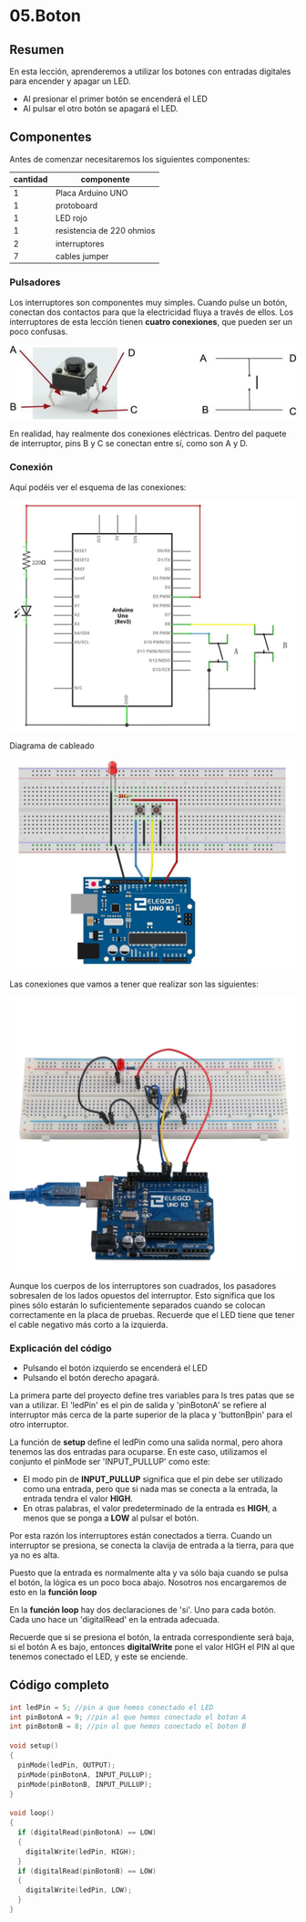 # 05.Boton

## Resumen 

En esta lección, aprenderemos a utilizar los botones con entradas digitales para  encender y apagar un LED.  

- Al presionar el primer botón se encenderá el LED
- Al pulsar el otro botón se apagará el LED.  

## Componentes

Antes de comenzar necesitaremos los siguientes componentes:

| cantidad | componente | 
| -- | -- |
| 1 | Placa Arduino UNO|
| 1 | protoboard |
| 1 | LED rojo|
| 1 | resistencia de 220 ohmios |
| 2 | interruptores|
| 7 | cables jumper |

### Pulsadores

Los interruptores son componentes muy simples. Cuando pulse un botón, conectan dos contactos para que la electricidad fluya a través de ellos. Los interruptores de esta lección tienen **cuatro conexiones**, que pueden ser un poco confusas.

![](media/image67.jpeg)

En realidad, hay realmente dos conexiones eléctricas. Dentro del paquete de interruptor, pins B y C se conectan entre sí, como son A y D.

### Conexión

Aquí podéis ver el esquema de las conexiones:

![](media/image68.jpeg)

Diagrama de cableado

![](media/image69.jpeg)

Las conexiones que vamos a tener que realizar son las siguientes:

![](media/image70.jpeg)

Aunque los cuerpos de los interruptores son cuadrados, los pasadores sobresalen de los lados opuestos del interruptor. Esto significa que los pines sólo estarán lo suficientemente separados cuando se colocan correctamente en la placa de pruebas. Recuerde que el LED tiene que tener el cable negativo más corto a la izquierda.

### Explicación del código

- Pulsando  el botón izquierdo se encenderá el LED 
- Pulsando el botón derecho apagará.

La primera parte del proyecto define tres variables para ls tres patas que se van a utilizar. El 'ledPin' es el pin de salida y 'pinBotonA' se refiere al interruptor más cerca de la parte superior de la placa y 'buttonBpin' para el otro interruptor.

La función de **setup** define el ledPin como una salida normal, pero ahora tenemos las dos entradas para ocuparse. 
En este caso, utilizamos el conjunto el pinMode ser 'INPUT_PULLUP' como este:

- El modo pin de **INPUT_PULLUP** significa que el pin debe ser utilizado como una entrada, pero que si nada mas se conecta a la entrada, la entrada tendra el valor **HIGH**. 
- En otras palabras, el valor predeterminado de la entrada es **HIGH**, a menos que se ponga a **LOW** al pulsar el botón.

Por esta razón los interruptores están conectados a tierra. Cuando un interruptor se presiona, se conecta la clavija de entrada a la tierra, para que ya no es alta.

Puesto que la entrada es normalmente alta y va sólo baja cuando se pulsa el botón, la lógica es un poco boca abajo. Nosotros nos encargaremos de esto en la **función loop**

En la **función loop** hay dos declaraciones de 'si'. Uno para cada botón. Cada uno hace un 'digitalRead' en la entrada adecuada.

Recuerde que si se presiona el botón, la entrada correspondiente será baja, si el botón A es bajo, entonces  **digitalWrite** pone el valor HIGH el PIN al que tenemos conectado el LED, y este se enciende.

## Código completo

```c linenums="1" title="pruebaBoton.ino"
int ledPin = 5; //pin a que hemos conectado el LED
int pinBotonA = 9; //pin al que hemos conectado el boton A
int pinBotonB = 8; //pin al que hemos conectado el boton B

void setup() 
{
  pinMode(ledPin, OUTPUT);
  pinMode(pinBotonA, INPUT_PULLUP);  
  pinMode(pinBotonB, INPUT_PULLUP);  
}

void loop() 
{
  if (digitalRead(pinBotonA) == LOW)
  {
    digitalWrite(ledPin, HIGH);
  }
  if (digitalRead(pinBotonB) == LOW)
  {
    digitalWrite(ledPin, LOW);
  }
}
``` 
